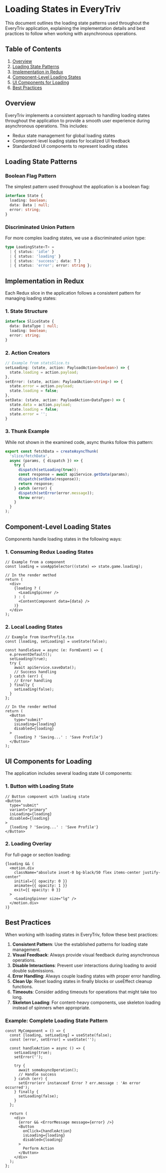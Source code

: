 # Loading States in EveryTriv

This document outlines the loading state patterns used throughout the EveryTriv application, explaining the implementation details and best practices to follow when working with asynchronous operations.

## Table of Contents

1. [Overview](#overview)
2. [Loading State Patterns](#loading-state-patterns)
3. [Implementation in Redux](#implementation-in-redux)
4. [Component-Level Loading States](#component-level-loading-states)
5. [UI Components for Loading](#ui-components-for-loading)
6. [Best Practices](#best-practices)

## Overview

EveryTriv implements a consistent approach to handling loading states throughout the application to provide a smooth user experience during asynchronous operations. This includes:

- Redux state management for global loading states
- Component-level loading states for localized UI feedback
- Standardized UI components to represent loading states

## Loading State Patterns

### Boolean Flag Pattern

The simplest pattern used throughout the application is a boolean flag:

```typescript
interface State {
  loading: boolean;
  data: Data | null;
  error: string;
}
```

### Discriminated Union Pattern

For more complex loading states, we use a discriminated union type:

```typescript
type LoadingState<T> = 
  | { status: 'idle' }
  | { status: 'loading' }
  | { status: 'success'; data: T }
  | { status: 'error'; error: string };
```

## Implementation in Redux

Each Redux slice in the application follows a consistent pattern for managing loading states:

### 1. State Structure

```typescript
interface SliceState {
  data: DataType | null;
  loading: boolean;
  error: string;
}
```

### 2. Action Creators

```typescript
// Example from statsSlice.ts
setLoading: (state, action: PayloadAction<boolean>) => {
  state.loading = action.payload;
},
setError: (state, action: PayloadAction<string>) => {
  state.error = action.payload;
  state.loading = false;
},
setData: (state, action: PayloadAction<DataType>) => {
  state.data = action.payload;
  state.loading = false;
  state.error = '';
}
```

### 3. Thunk Example

While not shown in the examined code, async thunks follow this pattern:

```typescript
export const fetchData = createAsyncThunk(
  'slice/fetchData',
  async (params, { dispatch }) => {
    try {
      dispatch(setLoading(true));
      const response = await apiService.getData(params);
      dispatch(setData(response));
      return response;
    } catch (error) {
      dispatch(setError(error.message));
      throw error;
    }
  }
);
```

## Component-Level Loading States

Components handle loading states in the following ways:

### 1. Consuming Redux Loading States

```tsx
// Example from a component
const loading = useAppSelector((state) => state.game.loading);

// In the render method
return (
  <div>
    {loading ? (
      <LoadingSpinner />
    ) : (
      <ContentComponent data={data} />
    )}
  </div>
);
```

### 2. Local Loading States

```tsx
// Example from UserProfile.tsx
const [loading, setLoading] = useState(false);

const handleSave = async (e: FormEvent) => {
  e.preventDefault();
  setLoading(true);
  try {
    await apiService.saveData();
    // Success handling
  } catch (err) {
    // Error handling
  } finally {
    setLoading(false);
  }
};

// In the render method
return (
  <Button 
    type="submit"
    isLoading={loading}
    disabled={loading}
  >
    {loading ? 'Saving...' : 'Save Profile'}
  </Button>
);
```

## UI Components for Loading

The application includes several loading state UI components:

### 1. Button with Loading State

```tsx
// Button component with loading state
<Button
  type="submit"
  variant="primary"
  isLoading={loading}
  disabled={loading}
>
  {loading ? 'Saving...' : 'Save Profile'}
</Button>
```

### 2. Loading Overlay

For full-page or section loading:

```tsx
{loading && (
  <motion.div
    className="absolute inset-0 bg-black/50 flex items-center justify-center"
    initial={{ opacity: 0 }}
    animate={{ opacity: 1 }}
    exit={{ opacity: 0 }}
  >
    <LoadingSpinner size="lg" />
  </motion.div>
)}
```

## Best Practices

When working with loading states in EveryTriv, follow these best practices:

1. **Consistent Pattern**: Use the established patterns for loading state management.
2. **Visual Feedback**: Always provide visual feedback during asynchronous operations.
3. **Disable Interactions**: Prevent user interactions during loading to avoid double submissions.
4. **Error Handling**: Always couple loading states with proper error handling.
5. **Clean Up**: Reset loading states in finally blocks or useEffect cleanup functions.
6. **Timeouts**: Consider adding timeouts for operations that might take too long.
7. **Skeleton Loading**: For content-heavy components, use skeleton loading instead of spinners when appropriate.

### Example: Complete Loading State Pattern

```tsx
const MyComponent = () => {
  const [loading, setLoading] = useState(false);
  const [error, setError] = useState('');
  
  const handleAction = async () => {
    setLoading(true);
    setError('');
    
    try {
      await someAsyncOperation();
      // Handle success
    } catch (err) {
      setError(err instanceof Error ? err.message : 'An error occurred');
    } finally {
      setLoading(false);
    }
  };
  
  return (
    <div>
      {error && <ErrorMessage message={error} />}
      <Button 
        onClick={handleAction}
        isLoading={loading}
        disabled={loading}
      >
        Perform Action
      </Button>
    </div>
  );
};
```
